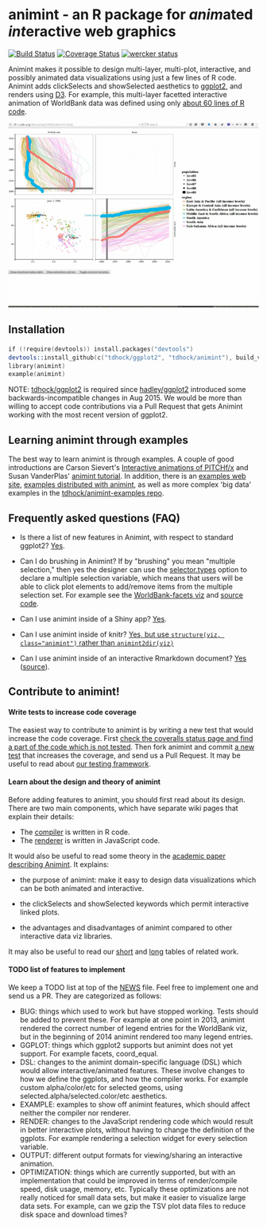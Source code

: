 animint - an R package for *anim*ated *int*eractive web graphics
=======

[![Build Status](https://travis-ci.org/tdhock/animint.png?branch=master)](https://travis-ci.org/tdhock/animint)
[![Coverage Status](https://coveralls.io/repos/tdhock/animint/badge.svg?branch=master)](https://coveralls.io/r/tdhock/animint?branch=master)
[![wercker status](https://app.wercker.com/status/3e56e443fb24a5ce304b706425ba6987/s/master "wercker status")](https://app.wercker.com/project/bykey/3e56e443fb24a5ce304b706425ba6987)

Animint makes it possible to design multi-layer, multi-plot,
interactive, and possibly animated data visualizations using just a
few lines of R code. Animint adds clickSelects and showSelected
aesthetics to [ggplot2](https://github.com/hadley/ggplot2), and
renders using [D3](http://d3js.org/). For example, this multi-layer
facetted interactive animation of WorldBank data was defined using
only [about 60 lines of R code](inst/examples/WorldBank-facets.R).

[![WorldBank viz screenshot](screencast-WorldBank.gif)](http://bl.ocks.org/tdhock/raw/217823c39eb1fc7c5dc9/)

## Installation

```s
if (!require(devtools)) install.packages("devtools")
devtools::install_github(c("tdhock/ggplot2", "tdhock/animint"), build_vignettes=FALSE)
library(animint)
example(animint)
```

NOTE: [tdhock/ggplot2](https://github.com/tdhock/ggplot2) is required
since [hadley/ggplot2](https://github.com/hadley/ggplot2) introduced
some backwards-incompatible changes in Aug 2015. We would be more than
willing to accept code contributions via a Pull Request that gets
Animint working with the most recent version of ggplot2.

## Learning animint through examples

The best way to learn animint is through examples. A couple of good
introductions are Carson Sievert's [Interactive animations of
PITCHf/x](http://cpsievert.github.io/baseballR/20140818/) and Susan
VanderPlas' [animint tutorial](http://tdhock.github.io/animint/). In
addition, there is an [examples web
site](http://sugiyama-www.cs.titech.ac.jp/~toby/animint/index.html),
[examples distributed with
animint](https://github.com/tdhock/animint/tree/master/inst/examples), as
well as more complex 'big data' examples in the
[tdhock/animint-examples
repo](https://github.com/tdhock/animint-examples/tree/master/examples).

## Frequently asked questions (FAQ)

- Is there a list of new features in Animint, with respect to standard
  ggplot2?
  [Yes](https://github.com/tdhock/animint/wiki/Advanced-features-present-animint-but-not-in-ggplot2).

- Can I do brushing in Animint? If by "brushing" you mean "multiple
  selection," then yes the designer can use the
  [selector.types](https://github.com/tdhock/animint/wiki/Advanced-features-present-animint-but-not-in-ggplot2#multiple-selection)
  option to declare a multiple selection variable, which means that
  users will be able to click plot elements to add/remove items from
  the multiple selection set. For example see the [WorldBank-facets
  viz](http://bl.ocks.org/tdhock/raw/217823c39eb1fc7c5dc9/) and
  [source code](inst/examples/WorldBank-facets.R).
 
- Can I use animint inside of a Shiny app?
  [Yes](https://cpsievert.shinyapps.io/animintShiny/).

- Can I use animint inside of knitr?  [Yes, but use `structure(viz,
  class="animint")` rather than
  `animint2dir(viz)`](http://cpsievert.github.io/animint/worldPop/worldPop.html)

- Can I use animint inside of an interactive Rmarkdown document?
  [Yes](https://cpsievert.shinyapps.io/animintRmarkdown/)
  ([source](https://github.com/tdhock/animint/tree/master/inst/examples/rmarkdown)).


## Contribute to animint!

#### Write tests to increase code coverage

The easiest way to contribute to animint is by writing a new test that would increase the code coverage. First [check the coveralls status page and find a part of the code which is not tested](https://coveralls.io/github/tdhock/animint). Then fork animint and commit [a new test](https://github.com/tdhock/animint/tree/master/tests/testthat) that increases the coverage, and send us a Pull Request. It may be useful to read about [our testing framework](https://github.com/tdhock/animint/wiki/Testing).

#### Learn about the design and theory of animint

Before adding features to animint, you should first read about its design. There are two main components, which have separate wiki pages that explain their details:
- The [compiler](https://github.com/tdhock/animint/wiki/Compiler%20details) is written in R code.
- The [renderer](https://github.com/tdhock/animint/wiki/Renderer-details) is written in JavaScript code.

It would also be useful to read some theory in the
[academic paper describing
Animint](https://github.com/tdhock/animint-paper/blob/master/HOCKING-animint.pdf?raw=true). It explains: 

- the purpose of animint: make it easy to design data visualizations
which can be both animated and interactive.

- the clickSelects and showSelected keywords which permit
interactive linked plots.

- the advantages and disadvantages of animint compared to other
interactive data viz libraries.

It may also be useful to read our [short](https://github.com/tdhock/interactive-tutorial/tree/master/animation) and [long](https://github.com/tdhock/animint/blob/master/etc/references.org) tables of related work.

#### TODO list of features to implement

We keep a TODO list at top of the [NEWS](https://github.com/tdhock/animint/blob/master/NEWS) file. Feel free to implement one and send us a PR. They are categorized as follows:

- BUG: things which used to work but have stopped working. Tests should be added to prevent these. For example at one point in 2013, animint rendered the correct number of legend entries for the WorldBank viz, but in the beginning of 2014 animint rendered too many legend entries. 
- GGPLOT: things which ggplot2 supports but animint does not yet support. For example facets, coord_equal.
- DSL: changes to the animint domain-specific language (DSL) which would allow interactive/animated features. These involve changes to how we define the ggplots, and how the compiler works. For example custom alpha/color/etc for selected geoms, using selected.alpha/selected.color/etc aesthetics.
- EXAMPLE: examples to show off animint features, which should affect neither the compiler nor renderer. 
- RENDER: changes to the JavaScript rendering code which would result in better interactive plots, without having to change the definition of the ggplots. For example rendering a selection widget for every selection variable.
- OUTPUT: different output formats for viewing/sharing an interactive animation.
- OPTIMIZATION: things which are currently supported, but with an implementation that could be improved in terms of render/compile speed, disk usage, memory, etc. Typically these optimizations are not really noticed for small data sets, but make it easier to visualize large data sets. For example, can we gzip the TSV plot data files to reduce disk space and download times?
